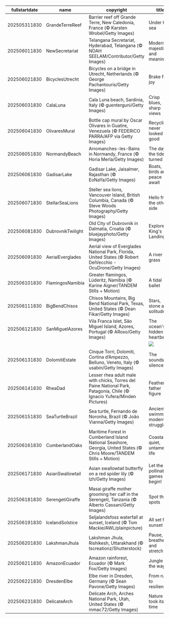 |fullstartdate|name|copyright|title|image|
|--|--|--|--|--|
202505311830|GrandeTerreReef|Barrier reef off Grande Terre, New Caledonia, France (© Karsten Wrobel/Getty Images)|Under the sea|![](/en-IN/2025/06/202505311830GrandeTerreReef.jpg)|
202506011830|NewSecretariat|Telangana Secretariat, Hyderabad, Telangana (© NOAH SEELAM/Contributor/Getty Images)|Modern, majestic and meaningful|![](/en-IN/2025/06/202506011830NewSecretariat.jpg)|
202506021830|BicyclesUtrecht|Bicycles on a bridge in Utrecht, Netherlands (© George Pachantouris/Getty Images)|Brake for joy|![](/en-IN/2025/06/202506021830BicyclesUtrecht.jpg)|
202506031830|CalaLuna|Cala Luna beach, Sardinia, Italy (© guenterguni/Getty Images)|Crisp blues, sharp views|![](/en-IN/2025/06/202506031830CalaLuna.jpg)|
202506041830|OlivaresMural|Bottle cap mural by Oscar Olivares in Guatire, Venezuela (© FEDERICO PARRA/AFP via Getty Images)|Recycling never looked so good|![](/en-IN/2025/06/202506041830OlivaresMural.jpg)|
202506051830|NormandyBeach|Arromanches-les-Bains in Normandy, France (© Horia Merla/Getty Images)|The day the tide turned|![](/en-IN/2025/06/202506051830NormandyBeach.jpg)|
202506061830|GadisarLake|Gadisar Lake, Jaisalmer, Rajasthan (© EoNaYa/Getty Images)|Boats, birds and peace await|![](/en-IN/2025/06/202506061830GadisarLake.jpg)|
202506071830|StellarSeaLions|Steller sea lions, Vancouver Island, British Columbia, Canada (© Steve Woods Photography/Getty Images)|Hello from the other side|![](/en-IN/2025/06/202506071830StellarSeaLions.jpg)|
202506081830|DubrovnikTwilight|Old City of Dubrovnik in Dalmatia, Croatia (© bluejayphoto/Getty Images)|Explore King's Landing|![](/en-IN/2025/06/202506081830DubrovnikTwilight.jpg)|
202506091830|AerialEverglades|Aerial view of Everglades National Park, Florida, United States (© Robert DelVecchio - OcuDrone/Getty Images)|A river of grass|![](/en-IN/2025/06/202506091830AerialEverglades.jpg)|
202506101830|FlamingosNamibia|Greater flamingos, Lüderitz, Namibia (© Karine Aigner/TANDEM Stills + Motion)|A tidal ballet|![](/en-IN/2025/06/202506101830FlamingosNamibia.jpg)|
202506111830|BigBendChisos|Chisos Mountains, Big Bend National Park, Texas, United States (© Dean Fikar/Getty Images)|Stars, stone and solitude|![](/en-IN/2025/06/202506111830BigBendChisos.jpg)|
202506121830|SanMiguelAzores|Vila Franca Islet, São Miguel Island, Azores, Portugal (© ARoxo/Getty Images)|The ocean's hidden heartbeat|![](/en-IN/2025/06/202506121830SanMiguelAzores.jpg)|
||||![](/en-IN/2025/06/.jpg)|
202506131830|DolomitiEstate|Cinque Torri, Dolomiti, Cortina d’Ampezzo, Belluno, Veneto, Italy (© usabin/Getty Images)|The sounds of silence|![](/en-IN/2025/06/202506131830DolomitiEstate.jpg)|
202506141830|RheaDad|Lesser rhea adult male with chicks, Torres del Paine National Park, Patagonia, Chile (© Ignacio Yufera/Minden Pictures)|Feathered father figure|![](/en-IN/2025/06/202506141830RheaDad.jpg)|
202506151830|SeaTurtleBrazil|Sea turtle, Fernando de Noronha, Brazil (© João Vianna/Getty Images)|Ancient swimmers, modern struggles|![](/en-IN/2025/06/202506151830SeaTurtleBrazil.jpg)|
202506161830|CumberlandOaks|Maritime Forest in Cumberland Island National Seashore, Georgia, United States (© Chris Moore/TANDEM Stills + Motion)|Coastal quiet, untamed life|![](/en-IN/2025/06/202506161830CumberlandOaks.jpg)|
202506171830|AsianSwallowtail|Asian swallowtail butterfly on a red spider lily (© lzh/Getty Images)|Let the pollinating games begin!|![](/en-IN/2025/06/202506171830AsianSwallowtail.jpg)|
202506181830|SerengetiGiraffe|Masai giraffe mother grooming her calf in the Serengeti, Tanzania (© Alberto Cassani/Getty Images)|Spot the spots|![](/en-IN/2025/06/202506181830SerengetiGiraffe.jpg)|
202506191830|IcelandSolstice|Seljalandsfoss waterfall at sunset, Iceland (© Tom Mackie/AWL/plainpicture)|All set for sunset|![](/en-IN/2025/06/202506191830IcelandSolstice.jpg)|
202506201830|LakshmanJhula|Lakshman Jhula, Rishikesh, Uttarakhand (© tscreationz/Shutterstock)|Pause, breathe and stretch|![](/en-IN/2025/06/202506201830LakshmanJhula.jpg)|
202506211830|AmazonEcuador|Amazon rainforest, Ecuador (© Mark Fox/Getty Images)|Jungle all the way|![](/en-IN/2025/06/202506211830AmazonEcuador.jpg)|
202506221830|DresdenElbe|Elbe river in Dresden, Germany (© Sean Pavone/Getty Images)|From ruins to resilience|![](/en-IN/2025/06/202506221830DresdenElbe.jpg)|
202506231830|DelicateArch|Delicate Arch, Arches National Park, Utah, United States (© mmac72/Getty Images)|Nature took its time|![](/en-IN/2025/06/202506231830DelicateArch.jpg)|
